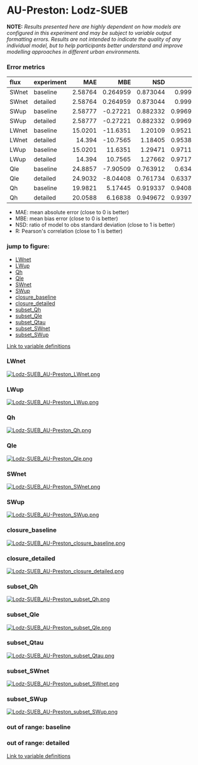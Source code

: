 # AU-Preston: Lodz-SUEB

**NOTE:** *Results presented here are highly dependent on how models are configured in this experiment and may be subject to variable output formatting errors. Results are not intended to indicate the quality of any individual model, but to help participants better understand and improve modelling approaches in different urban environments.*

### Error metrics

| flux   | experiment   |      MAE |        MBE |      NSD |        R |
|:-------|:-------------|---------:|-----------:|---------:|---------:|
| SWnet  | baseline     |  2.58764 |   0.264959 | 0.873044 | 0.99991  |
| SWnet  | detailed     |  2.58764 |   0.264959 | 0.873044 | 0.99991  |
| SWup   | baseline     |  2.58777 |  -0.27221  | 0.882332 | 0.996948 |
| SWup   | detailed     |  2.58777 |  -0.27221  | 0.882332 | 0.996948 |
| LWnet  | baseline     | 15.0201  | -11.6351   | 1.20109  | 0.952157 |
| LWnet  | detailed     | 14.394   | -10.7565   | 1.18405  | 0.953805 |
| LWup   | baseline     | 15.0201  |  11.6351   | 1.29471  | 0.971151 |
| LWup   | detailed     | 14.394   |  10.7565   | 1.27662  | 0.971778 |
| Qle    | baseline     | 24.8857  |  -7.90509  | 0.763912 | 0.63482  |
| Qle    | detailed     | 24.9032  |  -8.04408  | 0.761734 | 0.633726 |
| Qh     | baseline     | 19.9821  |   5.17445  | 0.919337 | 0.940886 |
| Qh     | detailed     | 20.0588  |   6.16838  | 0.949672 | 0.939793 |

 - MAE: mean absolute error (close to 0 is better)
 - MBE: mean bias error (close to 0 is better)
 - NSD: ratio of model to obs standard deviation (close to 1 is better)
 - R: Pearson's correlation (close to 1 is better)

### jump to figure:
 - [LWnet](#lwnet)
 - [LWup](#lwup)
 - [Qh](#qh)
 - [Qle](#qle)
 - [SWnet](#swnet)
 - [SWup](#swup)
 - [closure_baseline](#closure_baseline)
 - [closure_detailed](#closure_detailed)
 - [subset_Qh](#subset_qh)
 - [subset_Qle](#subset_qle)
 - [subset_Qtau](#subset_qtau)
 - [subset_SWnet](#subset_swnet)
 - [subset_SWup](#subset_swup)

[Link to variable definitions](../modelattrs/variable_definitions.md)

### <a name="lwnet"></a>LWnet
[![Lodz-SUEB_AU-Preston_LWnet.png](Lodz-SUEB_AU-Preston_LWnet.png)](Lodz-SUEB_AU-Preston_LWnet.png)

### <a name="lwup"></a>LWup
[![Lodz-SUEB_AU-Preston_LWup.png](Lodz-SUEB_AU-Preston_LWup.png)](Lodz-SUEB_AU-Preston_LWup.png)

### <a name="qh"></a>Qh
[![Lodz-SUEB_AU-Preston_Qh.png](Lodz-SUEB_AU-Preston_Qh.png)](Lodz-SUEB_AU-Preston_Qh.png)

### <a name="qle"></a>Qle
[![Lodz-SUEB_AU-Preston_Qle.png](Lodz-SUEB_AU-Preston_Qle.png)](Lodz-SUEB_AU-Preston_Qle.png)

### <a name="swnet"></a>SWnet
[![Lodz-SUEB_AU-Preston_SWnet.png](Lodz-SUEB_AU-Preston_SWnet.png)](Lodz-SUEB_AU-Preston_SWnet.png)

### <a name="swup"></a>SWup
[![Lodz-SUEB_AU-Preston_SWup.png](Lodz-SUEB_AU-Preston_SWup.png)](Lodz-SUEB_AU-Preston_SWup.png)

### <a name="closure_baseline"></a>closure_baseline
[![Lodz-SUEB_AU-Preston_closure_baseline.png](Lodz-SUEB_AU-Preston_closure_baseline.png)](Lodz-SUEB_AU-Preston_closure_baseline.png)

### <a name="closure_detailed"></a>closure_detailed
[![Lodz-SUEB_AU-Preston_closure_detailed.png](Lodz-SUEB_AU-Preston_closure_detailed.png)](Lodz-SUEB_AU-Preston_closure_detailed.png)

### <a name="subset_qh"></a>subset_Qh
[![Lodz-SUEB_AU-Preston_subset_Qh.png](Lodz-SUEB_AU-Preston_subset_Qh.png)](Lodz-SUEB_AU-Preston_subset_Qh.png)

### <a name="subset_qle"></a>subset_Qle
[![Lodz-SUEB_AU-Preston_subset_Qle.png](Lodz-SUEB_AU-Preston_subset_Qle.png)](Lodz-SUEB_AU-Preston_subset_Qle.png)

### <a name="subset_qtau"></a>subset_Qtau
[![Lodz-SUEB_AU-Preston_subset_Qtau.png](Lodz-SUEB_AU-Preston_subset_Qtau.png)](Lodz-SUEB_AU-Preston_subset_Qtau.png)

### <a name="subset_swnet"></a>subset_SWnet
[![Lodz-SUEB_AU-Preston_subset_SWnet.png](Lodz-SUEB_AU-Preston_subset_SWnet.png)](Lodz-SUEB_AU-Preston_subset_SWnet.png)

### <a name="subset_swup"></a>subset_SWup
[![Lodz-SUEB_AU-Preston_subset_SWup.png](Lodz-SUEB_AU-Preston_subset_SWup.png)](Lodz-SUEB_AU-Preston_subset_SWup.png)

### out of range: baseline


### out of range: detailed



[Link to variable definitions](../modelattrs/variable_definitions.md)

